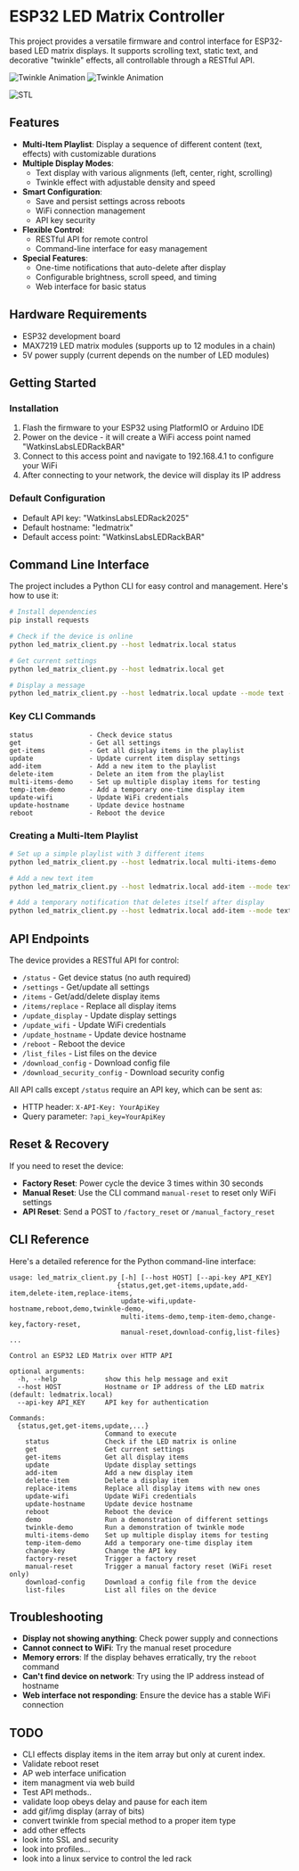 # ESP32 LED Matrix Controller

This project provides a versatile firmware and control interface for ESP32-based LED matrix displays. It supports scrolling text, static text, and decorative "twinkle" effects, all controllable through a RESTful API.

![Twinkle Animation](assets/twinkle2.gif)
![Twinkle Animation](assets/rack.gif)

![STL](assets/STL.png)

## Features

- **Multi-Item Playlist**: Display a sequence of different content (text, effects) with customizable durations
- **Multiple Display Modes**:
  - Text display with various alignments (left, center, right, scrolling)
  - Twinkle effect with adjustable density and speed
- **Smart Configuration**:
  - Save and persist settings across reboots
  - WiFi connection management
  - API key security
- **Flexible Control**:
  - RESTful API for remote control
  - Command-line interface for easy management
- **Special Features**:
  - One-time notifications that auto-delete after display
  - Configurable brightness, scroll speed, and timing
  - Web interface for basic status

## Hardware Requirements

- ESP32 development board
- MAX7219 LED matrix modules (supports up to 12 modules in a chain)
- 5V power supply (current depends on the number of LED modules)

## Getting Started

### Installation

1. Flash the firmware to your ESP32 using PlatformIO or Arduino IDE
2. Power on the device - it will create a WiFi access point named "WatkinsLabsLEDRackBAR"
3. Connect to this access point and navigate to 192.168.4.1 to configure your WiFi
4. After connecting to your network, the device will display its IP address

### Default Configuration

- Default API key: "WatkinsLabsLEDRack2025"
- Default hostname: "ledmatrix"
- Default access point: "WatkinsLabsLEDRackBAR"

## Command Line Interface

The project includes a Python CLI for easy control and management. Here's how to use it:

```bash
# Install dependencies
pip install requests

# Check if the device is online
python led_matrix_client.py --host ledmatrix.local status

# Get current settings
python led_matrix_client.py --host ledmatrix.local get

# Display a message
python led_matrix_client.py --host ledmatrix.local update --mode text --text "Hello World!" --alignment scroll_left
```

### Key CLI Commands

```
status              - Check device status
get                 - Get all settings
get-items           - Get all display items in the playlist
update              - Update current item display settings
add-item            - Add a new item to the playlist
delete-item         - Delete an item from the playlist
multi-items-demo    - Set up multiple display items for testing
temp-item-demo      - Add a temporary one-time display item
update-wifi         - Update WiFi credentials
update-hostname     - Update device hostname
reboot              - Reboot the device
```

### Creating a Multi-Item Playlist

```bash
# Set up a simple playlist with 3 different items
python led_matrix_client.py --host ledmatrix.local multi-items-demo

# Add a new text item
python led_matrix_client.py --host ledmatrix.local add-item --mode text --text "Important Announcement" --alignment center --brightness 15 --duration 8000

# Add a temporary notification that deletes itself after display
python led_matrix_client.py --host ledmatrix.local add-item --mode text --text "ALERT: One-time notification" --alignment scroll_left --brightness 15 --duration 10000 --delete-after true --max-plays 1
```

## API Endpoints

The device provides a RESTful API for control:

- `/status` - Get device status (no auth required)
- `/settings` - Get/update all settings
- `/items` - Get/add/delete display items
- `/items/replace` - Replace all display items
- `/update_display` - Update display settings
- `/update_wifi` - Update WiFi credentials
- `/update_hostname` - Update device hostname
- `/reboot` - Reboot the device
- `/list_files` - List files on the device
- `/download_config` - Download config file
- `/download_security_config` - Download security config

All API calls except `/status` require an API key, which can be sent as:
- HTTP header: `X-API-Key: YourApiKey`
- Query parameter: `?api_key=YourApiKey`

## Reset & Recovery

If you need to reset the device:

- **Factory Reset**: Power cycle the device 3 times within 30 seconds
- **Manual Reset**: Use the CLI command `manual-reset` to reset only WiFi settings
- **API Reset**: Send a POST to `/factory_reset` or `/manual_factory_reset`

## CLI Reference

Here's a detailed reference for the Python command-line interface:

```
usage: led_matrix_client.py [-h] [--host HOST] [--api-key API_KEY]
                           {status,get,get-items,update,add-item,delete-item,replace-items,
                            update-wifi,update-hostname,reboot,demo,twinkle-demo,
                            multi-items-demo,temp-item-demo,change-key,factory-reset,
                            manual-reset,download-config,list-files} ...

Control an ESP32 LED Matrix over HTTP API

optional arguments:
  -h, --help            show this help message and exit
  --host HOST           Hostname or IP address of the LED matrix (default: ledmatrix.local)
  --api-key API_KEY     API key for authentication

Commands:
  {status,get,get-items,update,...}
                        Command to execute
    status              Check if the LED matrix is online
    get                 Get current settings
    get-items           Get all display items
    update              Update display settings
    add-item            Add a new display item
    delete-item         Delete a display item
    replace-items       Replace all display items with new ones
    update-wifi         Update WiFi credentials
    update-hostname     Update device hostname
    reboot              Reboot the device
    demo                Run a demonstration of different settings
    twinkle-demo        Run a demonstration of twinkle mode
    multi-items-demo    Set up multiple display items for testing
    temp-item-demo      Add a temporary one-time display item
    change-key          Change the API key
    factory-reset       Trigger a factory reset
    manual-reset        Trigger a manual factory reset (WiFi reset only)
    download-config     Download a config file from the device
    list-files          List all files on the device
```

## Troubleshooting

- **Display not showing anything**: Check power supply and connections
- **Cannot connect to WiFi**: Try the manual reset procedure
- **Memory errors**: If the display behaves erratically, try the `reboot` command
- **Can't find device on network**: Try using the IP address instead of hostname
- **Web interface not responding**: Ensure the device has a stable WiFi connection



## TODO

- CLI effects display items in the item array but only at curent index.
- Validate reboot reset
- AP web interface unification
- item managment via web build
- Test API methods..
- validate loop obeys delay and pause for each item
- add gif/img display (array of bits)
- convert twinkle from special method to a proper item type 
- add other effects
- look into SSL and security
- look into profiles... 
- look into a linux service to control the led rack